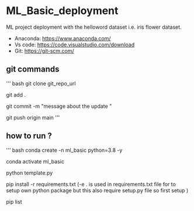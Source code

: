 # ML_Basic_deployment
ML project deployment with the helloword dataset i.e. iris flower dataset.

- Anaconda: https://www.anaconda.com/
- Vs code: https://code.visualstudio.com/download
- Git: https://git-scm.com/



## git commands
''' bash
git clone git_repo_url

git add .

git commit -m "message about the update "

git push origin main
'''

## how to run ?
''' bash
conda create -n ml_basic python=3.8 -y

conda activate ml_basic

python template.py 

pip install -r requirements.txt
(-e . is used in requirements.txt file for to setup own python package but 
this also require setup.py file so first setup )

pip list
